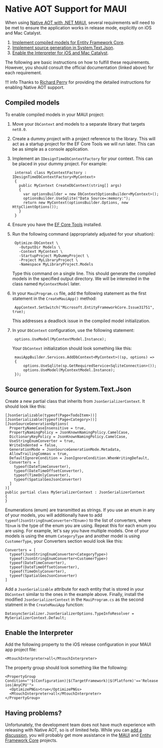# Native AOT Support for MAUI

When using [Native AOT with .NET MAUI](https://learn.microsoft.com/dotnet/maui/deployment/nativeaot), several requirements will need to be met to ensure the application works in release mode, explicitly on iOS and Mac Catalyst.

1. [Implement compiled models for Entity Framework Core](https://learn.microsoft.com/ef/core/performance/advanced-performance-topics?tabs=with-di%2Cexpression-api-with-constant#compiled-models).
2. [Implement source generation in System.Text.Json](https://learn.microsoft.com/dotnet/standard/serialization/system-text-json/source-generation).
3. [Enable the Interpreter for iOS and Mac Catalyst](https://learn.microsoft.com/dotnet/maui/macios/interpreter?view=net-maui-8.0#enable-the-interpreter).

The following are basic instructions on how to fulfill these requirements.  However, you should consult the official documentation (linked above) for each requirement.

!!! info
    Thanks to [Richard Perry](https://github.com/richard-einfinity) for providing the detailed instructions for enabling Native AOT support.

## Compiled models

To enable compiled models in your MAUI project:

1. Move your `DbContext` and models to a separate library that targets `net8.0`.
2. Create a dummy project with a project reference to the library.  This will act as a startup project for the EF Core Tools we will run later.  This can be as simple as a console application.
3. Implement an `IDesignTimeDbContextFactory` for your context.  This can be placed in your dummy project.  For example:

        internal class MyContextFactory : IDesignTimeDbContextFactory<MyContext>
        {
          public MyContext CreateDbContext(string[] args)
          {
            var optionsBuilder = new DbContextOptionsBuilder<MyContext>();
            optionsBuilder.UseSqlite("Data Source=:memory:");
            return new MyContext(optionsBuilder.Options, new HttpClientOptions()); 
          }
        }

4. Ensure you have the [EF Core Tools](https://learn.microsoft.com/ef/core/cli/dotnet) installed.
5. Run the following command (appropriately adjusted for your situation):

        Optimize-DbContext \
          -OutputDir Models \
          -Context MyContext \
          -StartupProject MyDummyProject \
          -Project MyLibraryProject \
          -Namespace MyLibraryProject.Models

   Type this command on a single line. This should generate the compiled models in the specified output directory.  We will be interested in the class named `MyContextModel` later.

6. In your `MauiProgram.cs` file, add the following statement as the first statement in the `CreateMauiApp()` method:

        AppContext.SetSwitch("Microsoft.EntityFrameworkCore.Issue31751", true);

   This addresses a deadlock issue in the compiled model initialization.

7. In your `DbContext` configuration, use the following statement:

        options.UseModel(MyContextModel.Instance);

   Your `DbContext` initialization should look something like this:

        mauiAppBuilder.Services.AddDbContext<MyContext>((sp, options) => 
        {
            options.UseSqlite(sp.GetRequiredService<SqliteConnection>());
            options.UseModel(MyContextModel.Instance);
        });

## Source generation for System.Text.Json

Create a new partial class that inherits from `JsonSerializerContext`.  It should look like this:

    [JsonSerializable(typeof(Page<TodoItem>))]
    [JsonSerializable(typeof(Page<Category>))]
    [JsonSourceGenerationOptions(
      PropertyNameCaseInsensitive = true,
      PropertyNamingPolicy = JsonKnownNamingPolicy.CamelCase,
      DictionaryKeyPolicy = JsonKnownNamingPolicy.CamelCase,
      UseStringEnumConverter = true,
      WriteIndented = false,
      GenerationMode = JsonSourceGenerationMode.Metadata,
      AllowTrailingCommas = true,
      DefaultIgnoreCondition = JsonIgnoreCondition.WhenWritingDefault,
      Converters = [
        typeof(DateTimeConverter),
        typeof(DateTimeOffsetConverter),
        typeof(TimeOnlyConverter),
        typeof(SpatialGeoJsonConverter)
      ]
    )]
    public partial class MySerializerContext : JsonSerializerContext
    {
    }

Enumerations (enum) are transmitted as strings.  If you use an enum in any of your models, you will additionally have to add `typeof(JsonStringEnumConverter<TEnum>)` to the list of converters, where `TEnum` is the type of the enum you are using.  Repeat this for each enum you are using.  For example, let's say you have multiple models.  One of your models is using the enum `CategoryType` and another model is using `CustomerType`, your Converters section would look like this:

    Converters = [
      typeof(JsonStringEnumConverter<CategoryType>)
      typeof(JsonStringEnumConverter<CustomerType>)
      typeof(DateTimeConverter),
      typeof(DateTimeOffsetConverter),
      typeof(TimeOnlyConverter),
      typeof(SpatialGeoJsonConverter)
    ]

Add a `JsonSerializable` attribute for each entity that is stored in your `DbContext` similar to the ones in the example above.  Finally, install the modified `JsonSerializerContext` in the `MauiProgram.cs` as the second statment in the `CreateMauiApp` function:

    DatasyncSerializer.JsonSerializerOptions.TypeInfoResolver = MySerializerContext.Default;

## Enable the Interpreter

Add the following property to the iOS release configuration in your MAUI app project file:

    <MtouchInterpreter>all</MtouchInterpreter>

The property group should look something like the following:

    <PropertyGroup Condition="'$(Configuration)|$(TargetFramework)|$(Platform)'=='Release|net8.0-ios|AnyCPU'">
      <OptimizePNGs>true</OptimizePNGs>
      <MtouchInterpreter>all</MtouchInterpreter>
    </PropertyGroup>

## Having problems?

Unfortunately, the development team does not have much experience with releasing with Native AOT, so is of limited help.  While you can [add a discussion](https://github.com/CommunityToolkit/Datasync/discussions), you will probably get more assistance in the [MAUI](https://github.com/dotnet/maui) and [Entity Framework Core](https://github.com/dotnet/efcore) projects.
